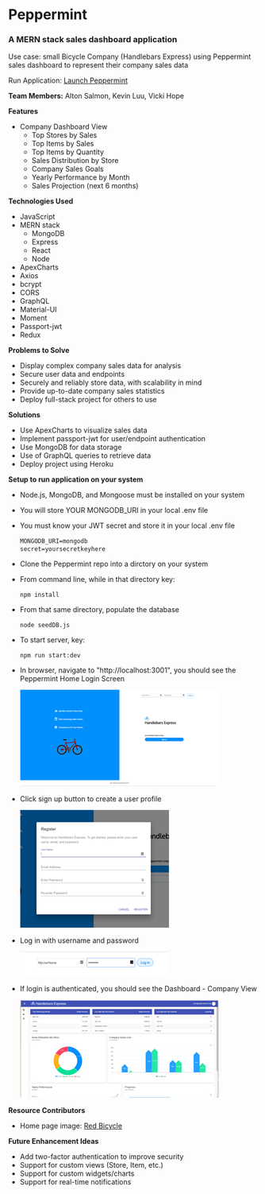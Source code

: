 # Peppermint

### A MERN stack sales dashboard application
Use case: small Bicycle Company (Handlebars Express)
 using Peppermint sales dashboard
 to represent their company sales data

Run Application: [Launch Peppermint ](https://peppermint-us.herokuapp.com/)

**Team Members:** Alton Salmon, Kevin Luu, Vicki Hope

**Features**
* Company Dashboard View
  * Top Stores by Sales
  * Top Items by Sales
  * Top Items by Quantity
  * Sales Distribution by Store
  * Company Sales Goals
  * Yearly Performance by Month
  * Sales Projection (next 6 months)


**Technologies Used**
* JavaScript
* MERN stack
  * MongoDB
  * Express
  * React
  * Node
* ApexCharts
* Axios
* bcrypt
* CORS
* GraphQL
* Material-UI
* Moment
* Passport-jwt
* Redux


**Problems to Solve**
* Display complex company sales data for analysis
* Secure user data and endpoints
* Securely and reliably store data, with scalability in mind
* Provide up-to-date company sales statistics
* Deploy full-stack project for others to use

**Solutions**
* Use ApexCharts to visualize sales data
* Implement passport-jwt for user/endpoint authentication
* Use MongoDB for data storage
* Use of GraphQL queries to retrieve data
* Deploy project using Heroku

**Setup to run application on your system**
* Node.js, MongoDB, and Mongoose must be installed on your system
* You will store YOUR MONGODB_URI in your local .env file
* You must know your JWT secret and store it in your local .env file
    ```
    MONGODB_URI=mongodb
    secret=yoursecretkeyhere
    ```
* Clone the Peppermint repo into a dirctory on your system
* From command line, while in that directory key:
    ```
    npm install
    ```
* From that same directory, populate the database
    ```
    node seedDB.js
    ```
* To start server, key:
    ```
    npm run start:dev
    ```
* In browser, navigate to "http://localhost:3001", you should see the Peppermint Home Login Screen

  ![Peppermint Home](./screenshots/peppermintHome.png)

* Click sign up button to create a user profile

  ![Sign up](./screenshots/peppermintSignup.png)

* Log in with username and password

  ![Log in](./screenshots/peppermintLogin.png)

* If login is authenticated, you should see the Dashboard - Company View

  ![Dashboard](./screenshots/peppermintDashboard.jpg)


**Resource Contributors**
* Home page image: [Red Bicycle](https://pngtree.com/freepng/red-cartoon-bike_283117.html)

**Future Enhancement Ideas**
* Add two-factor authentication to improve security
* Support for custom views (Store, Item, etc.)
* Support for custom widgets/charts
* Support for real-time notifications



